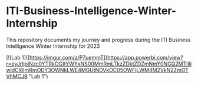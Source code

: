 # ITI-Business-Intelligence-Winter-Internship
This repository documents my journey and progress during the ITI Business Intelligence Winter Internship for 2023

[![Lab 1]([https://imgur.com/a/P7uemmT](https://app.powerbi.com/view?r=eyJrIjoiNzc0YTRkOGItYWYxNS00MmRmLTkzZDktZDZmNmY0NGQ2MTliIiwidCI6ImRmODY3OWNkLWE4MGUtNDVkOC05OWFjLWM4M2VkN2ZmOTVhMCJ9 "Lab 1")
